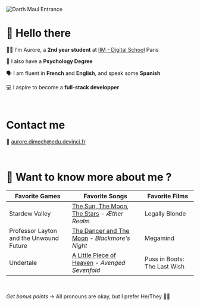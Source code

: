 ![Darth Maul Entrance](https://media.giphy.com/media/FydqYa93YtubC/giphy.gif)

# 👋 Hello there

🧑‍💻 I'm Aurore, a **2nd year student** at [IIM - Digital School](https://www.iim.fr/) Paris 

🧠 I also have a **Psychology Degree**  

🗣️ I am fluent in **French** and **English**, and speak some **Spanish**

💻 I aspire to become a **full-stack developper**

&nbsp;
# Contact me
📧 aurore.dimech@edu.devinci.fr

&nbsp;

# 💁 Want to know more about me ?
Favorite Games | Favorite Songs | Favorite Films
---------------|-----------------|---------------
Stardew Valley | [The Sun, The Moon, The Stars](https://www.youtube.com/watch?v=X7f2SdZey-Y&ab_channel=%C3%86therRealm-Topic) - _Æther Realm_ | Legally Blonde
Professor Layton and the Unwound Future | [The Dancer and The Moon](https://www.youtube.com/watch?v=s56Hba2-K7E&ab_channel=Blackmore%27sNight-Topic) - _Blackmore's Night_ | Megamind
Undertale | [A Little Piece of Heaven](https://www.youtube.com/watch?v=KVjBCT2Lc94&ab_channel=AvengedSevenfold) - _Avenged Sevenfold_ | Puss in Boots: The Last Wish

&nbsp;

_Get bonus points_ -> All pronouns are okay, but I prefer He/They 🏳️‍⚧️